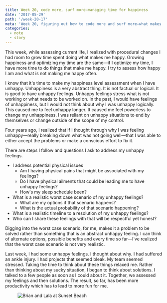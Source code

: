 ```yaml
---
title: Week 20, code more, surf more—managing time for happiness
date: '2017-05-29'
path: '/week-20-17'
meta: 'Week 20, figuring out how to code more and surf more—what makes me happy'
categories:
  - note
  - story
---
```


This week, while assessing current life, I realized with procedural changes I had room to grow time spent doing what makes me happy. Growing happiness and optimizing my time are the same—if I optimize my time, I have more time to do things that make me happy. I try to assess how happy I am and what is not making me happy often.

I know that it's time to make my happiness level assessment when I have unhappy. Unhappiness is a very abstract thing. It is not factual or logical. It is good to have unhappy feelings. Unhappy feelings stress what is not working or what needs to be worked on. In the past, I would have feelings of unhappiness, but I would not think about why I was unhappy logically. This caused me to feel unhappy longer. It caused me feel powerless to change my unhappiness. I was reliant on unhappy situations to end by themselves or change outside of the scope of my control.

Four years ago, I realized that if I thought through why I was feeling unhappy—really breaking down what was not going well—that I was able to either accept the problems or make a conscious effort to fix it.

There are steps I follow and questions I ask to address my unhappy feelings.

- I address potential physical issues
  - Am I having physical pains that might be associated with my feelings?
  - Do I have physical ailments that could be leading me to have unhappy feelings?
  - How's my sleep schedule been?
- What is a realistic worst case scenario of my unhappy feelings?
  - What are my options if that scenario happens?
  - What is the actual probability of that scenario happening?
- What is a realistic timeline to a resolution of my unhappy feelings?
- Who can I share these feelings with that will be respectful yet honest?

Digging into the worst case scenario, for me, makes it a problem to be solved rather than something that is an abstract unhappy feeling. I can think of alternate options, possible benefits and every time so far—I've realized that the worst case scenario is not very realistic.

Last week, I had some unhappy feelings. I thought about why. I had suffered an ankle injury. I had projects that seemed bleak. My team seemed stressed. Taking the time to think about these things relaxed me. Rather than thinking about my sucky situation, I began to think about solutions. I talked to a few people as soon as I could about it. Together, we assessed my feelings and then solutions. The result, so far, has been more productivity which has to lead to more fun for me.

<figure>
  <img src="https://yowainwright.imgix.net/wk-20/beach.jpg?w=800&h=800&crop=focalpoint&auto=format" alt="Brian and Lala at Sunset Beach" />
</figure>
